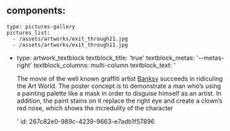 components:
  -
    type: pictures-gallery
    pictures_list:
      - /assets/artworks/exit_through21.jpg
      - /assets/artworks/exit_through11.jpg
  -
    type: artwork_textblock
    textblock_title: 'true'
    textblock_metas: '--metas-right'
    textblock_columns: multi-column
    textblock_text: '<p>The movie of the well known graffiti artist <a href="http://www.banksy.co.uk/" target="_blank">Banksy</a> succeeds in ridiculing the Art World. The poster concept is to demonstrate a man who’s using a painting palette like a mask in order to disguise himself as an artist. In addition, the paint stains on it replace the right eye and create a clown’s red nose, which shows the incredulity of the character</p>'
id: 267c82e0-989c-4239-9663-e7adb1f57896
